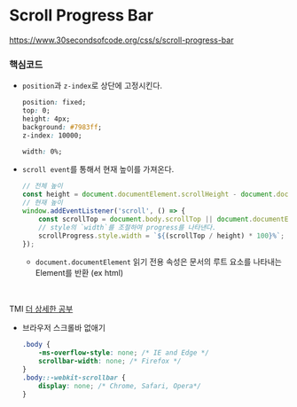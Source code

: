 # Scroll Progress Bar
https://www.30secondsofcode.org/css/s/scroll-progress-bar

### 핵심코드
- `position`과 `z-index`로 상단에 고정시킨다.

    ```css
    position: fixed;
    top: 0;
    height: 4px;
    background: #7983ff;
    z-index: 10000;

    width: 0%;
    ```

-  `scroll event`를 통해서 현재 높이를 가져온다.
    
    ```js
    // 전체 높이
    const height = document.documentElement.scrollHeight - document.documentElement.clientHeight;
    // 현재 높이
    window.addEventListener('scroll', () => {
        const scrollTop = document.body.scrollTop || document.documentElement.scrollTop;
        // style의 `width`를 조절하여 progress를 나타낸다.
        scrollProgress.style.width = `${(scrollTop / height) * 100}%`;
    });
    ```

    - `document.documentElement` 읽기 전용 속성은 문서의 루트 요소를 나타내는 Element를 반환 (ex html)


<br>

TMI [더 상세한 공부](https://www.notion.so/bepyan/Scroll-0ff166aecf9b4d458e771c62a099dc6b)

- 브라우저 스크롤바 없애기

    ```css
    .body {
        -ms-overflow-style: none; /* IE and Edge */
        scrollbar-width: none; /* Firefox */
    }
    .body::-webkit-scrollbar {
        display: none; /* Chrome, Safari, Opera*/
    }
    ```